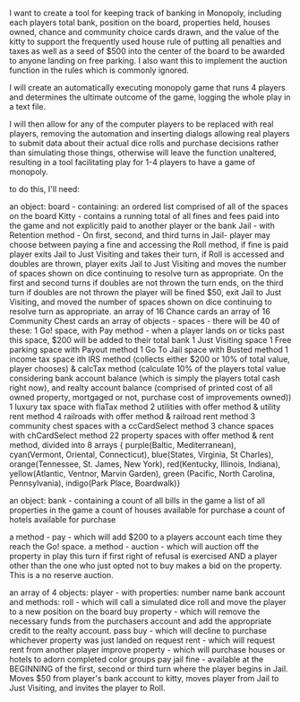 I want to create a tool for keeping track of banking in Monopoly, including each players total bank, position on the board, properties held, houses owned, chance and community choice cards drawn, and the value of the kitty to support the frequently used house rule of putting all penalties and taxes as well as a seed of $500 into the center of the board to be awarded to anyone landing on free parking.  I also want this to implement the auction function in the rules which is commonly ignored.

I will create an automatically executing monopoly game that runs 4 players and determines the ultimate outcome of the game, logging the whole play in a text file.

I will then allow for any of the computer players to be replaced with real players, removing the automation and inserting dialogs allowing real players to submit data about their actual dice rolls and purchase decisions rather than simulating those things, otherwise will leave the function unaltered, resulting in a tool facilitating play for 1-4 players to have a game of monopoly.

to do this, I'll need:

an object: board - containing: 
an ordered list comprised of all of the spaces on the board 
Kitty - contains a running total of all fines and fees paid into the game and not explicitly paid to another player or the bank
Jail - with Retention method - On first, second, and third turns in Jail- player may choose between paying a fine and accessing the Roll method, if fine is paid player exits Jail to Just Visiting and takes their turn, if Roll is accessed and doubles are thrown, player exits Jail to Just Visiting and moves the number of spaces shown on dice continuing to resolve turn as appropriate.  On the first and second turns if doubles are not thrown the turn ends, on the third turn if doubles are not thrown the player will be fined $50, exit Jail to Just Visiting, and moved the number of spaces shown on dice continuing to resolve turn as appropriate.
an array of 16 Chance cards
an array of 16 Community Chest cards
an array of objects - spaces - there will be 40 of these:
1 Go! space, with Pay method - when a player lands on or ticks past this space, $200 will be added to their total bank
1 Just Visiting space
1 Free parking space with Payout method
1 Go To Jail space with Busted method
1 income tax space ith IRS method (collects either $200 or 10% of total value, player chooses) & calcTax method (calculate 10% of the players total value considering bank account balance (which is simply the players total cash right now), and realty account balance (comprised of printed cost of all owned property, mortgaged or not, purchase cost of improvements owned))
1 luxury tax space with flaTax method
2 utilities with offer method & utility rent method
4 railroads with offer method & railroad rent method
3 community chest spaces with a ccCardSelect method
3 chance spaces with chCardSelect method
22 property spaces with offer method & rent method, divided into 8 arrays { purple(Baltic, Mediterranean), cyan(Vermont, Oriental, Connecticut), blue(States, Virginia, St Charles), orange(Tennessee, St. James, New York), red(Kentucky, Illinois, Indiana), yellow(Atlantic, Ventnor, Marvin Garden), green (Pacific, North Carolina, Pennsylvania), indigo(Park Place, Boardwalk)}


an object: bank - containing
a count of all bills in the game
a list of all properties in the game
a count of houses available for purchase
a count of hotels available for purchase

a method - pay - which will add $200 to a players account each time they reach the Go! space.
a method - auction - which will auction off the property in play this turn if first right of refusal is exercised AND a player other than the one who just opted not to buy makes a bid on the property.  This is a no reserve auction.

an array of 4 objects: player - with properties:
number
name
bank account
and methods:
roll - which will call a simulated dice roll and move the player to a new position on the board
buy property - which will remove the necessary funds from the purchasers account and add the appropriate credit to the realty account.
pass buy - which will decline to purchase whichever property was just landed on
request rent - which will request rent from another player
improve property - which will purchase houses or hotels to adorn completed color groups
pay jail fine - available at the BEGINNING of the first, second or third turn where the player begins in Jail.  Moves $50 from player's bank account to kitty, moves player from Jail to Just Visiting, and invites the player to Roll.

